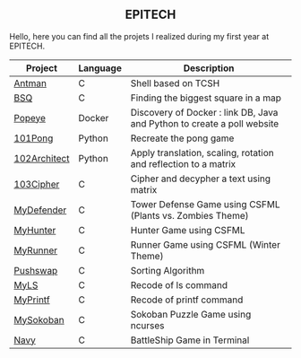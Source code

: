 
<h2 align="center">EPITECH</h2>

Hello, here you can find all the projets I realized during my first year at EPITECH.

| Project | Language | Description |
|---------|----------|-------------|
| [Antman]       |      C      | Shell based on TCSH
| [BSQ]          |      C      | Finding the biggest square in a map |
| [Popeye]       |    Docker   | Discovery of Docker : link DB, Java and Python to create a poll website |
| [101Pong]      |    Python   | Recreate the pong game |
| [102Architect] |    Python   | Apply translation, scaling, rotation and reflection to a matrix |
| [103Cipher]    |      C      | Cipher and decypher a text using matrix |
| [MyDefender]   |      C      | Tower Defense Game using CSFML (Plants vs. Zombies Theme) |
| [MyHunter]     |      C      | Hunter Game using CSFML |
| [MyRunner]     |      C      | Runner Game using CSFML (Winter Theme) |
| [Pushswap]     |      C      | Sorting Algorithm |
| [MyLS]         |      C      | Recode of ls command |
| [MyPrintf]     |      C      | Recode of printf command |
| [MySokoban]    |      C      | Sokoban Puzzle Game using ncurses |
| [Navy]         |      C      | BattleShip Game in Terminal |

[Antman]: https://github.com/X-VINCENT/EPITECH/tree/main/Projects/CPE%20-%20Elementary%20Programming/Antman
[BSQ]: https://github.com/X-VINCENT/EPITECH/tree/main/Projects/CPE%20-%20Elementary%20Programming/BSQ
[PushSwap]: https://github.com/X-VINCENT/EPITECH/tree/main/Projects/CPE%20-%20Elementary%20Programming/PushSwap
[Popeye]: https://github.com/X-VINCENT/EPITECH/tree/main/Projects/DOP%20-%20DevOps/Popeye
[101pong]: https://github.com/X-VINCENT/EPITECH/tree/main/Projects/MAT%20-%20Mathematics/101Pong
[102architect]: https://github.com/X-VINCENT/EPITECH/tree/main/Projects/MAT%20-%20Mathematics/102Architect
[103cipher]: https://github.com/X-VINCENT/EPITECH/tree/main/Projects/MAT%20-%20Mathematics/103Cipher
[MyDefender]: https://github.com/X-VINCENT/EPITECH/tree/main/Projects/MUL%20-%20Graphical%20Programming/MyDefender
[MyHunter]: https://github.com/X-VINCENT/EPITECH/tree/main/Projects/MUL%20-%20Graphical%20Programming/MyHunter
[MyRunner]: https://github.com/X-VINCENT/EPITECH/tree/main/Projects/MUL%20-%20Graphical%20Programming/MyRunner
[MyLS]: https://github.com/X-VINCENT/EPITECH/tree/main/Projects/PSU%20-%20Unix%20System%20Programming/MyLS
[MyPrintf]: https://github.com/X-VINCENT/EPITECH/tree/main/Projects/PSU%20-%20Unix%20System%20Programming/MyPrintf
[MySokoban]: https://github.com/X-VINCENT/EPITECH/tree/main/Projects/PSU%20-%20Unix%20System%20Programming/MySokoban
[Navy]: https://github.com/X-VINCENT/EPITECH/tree/main/Projects/PSU%20-%20Unix%20System%20Programming/Navy
